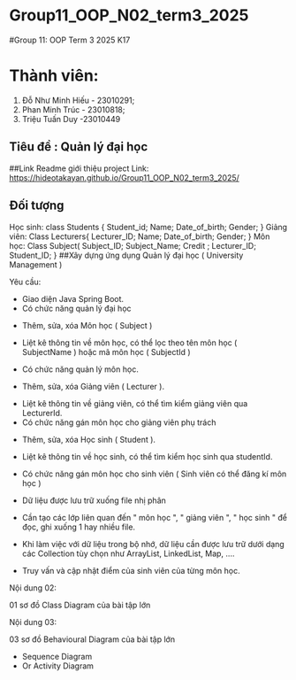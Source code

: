 # Group11_OOP_N02_term3_2025
#Group 11: OOP Term 3 2025 K17
# Thành viên:
1. Đỗ Như Minh Hiếu - 23010291;
2. Phan Minh Trúc - 23010818;
3. Triệu Tuấn Duy -23010449
## Tiêu đề : Quản lý đại học

##Link Readme giới thiệu project
Link: https://hideotakayan.github.io/Group11_OOP_N02_term3_2025/
## Đối tượng
Học sinh:
class Students {
Student_id;
Name;
Date_of_birth;
Gender;
}
Giảng viên:
Class Lecturers{
Lecturer_ID;
Name;
Date_of_birth;
Gender;
}
Môn học:
Class Subject(
Subject_ID;
Subject_Name;
Credit ;
Lecturer_ID;
Student_ID;
}
##Xây dựng ứng dụng Quản lý đại học ( University Management )

Yêu cầu:
- Giao diện Java Spring Boot.
- Có chức năng quản lý đại học

+ Thêm, sửa, xóa Môn học ( Subject )

+ Liệt kê thông tin về môn học, có thể lọc theo tên môn học ( SubjectName ) hoặc mã môn học ( SubjectId )
- Có chức năng quản lý môn học.

+ Thêm, sửa, xóa Giảng viên ( Lecturer ).
- Liệt kê thông tin về giảng viên, có thể tìm kiểm giảng viên qua LecturerId.
- Có chức năng gán môn học cho giảng viên phụ trách

+ Thêm, sửa, xóa Học sinh ( Student ).
- Liệt kê thông tin về học sinh, có thể tìm kiểm học sinh qua studentId.
- Có chức năng gán môn học cho sinh viên ( Sinh viên có thể đăng kí môn học ) 

- Dữ liệu được lưu trữ xuống file nhị phân

+ Cần tạo các lớp liên quan đến " môn học ", " giảng viên ", " học sinh " để đọc, ghi xuống 1 hay nhiều file.

- Khi làm việc với dữ liệu trong bộ nhớ, dữ liệu cần được lưu trữ dưới dạng các Collection tùy chọn như ArrayList, LinkedList, Map, ....

- Truy vấn và cập nhật điểm của sinh viên của từng môn học.

Nội dung 02:

01 sơ đồ Class Diagram của bài tập lớn


Nội dung 03:


03 sơ đồ Behavioural Diagram của bài tập lớn
+ Sequence Diagram
+ Or Activity Diagram

